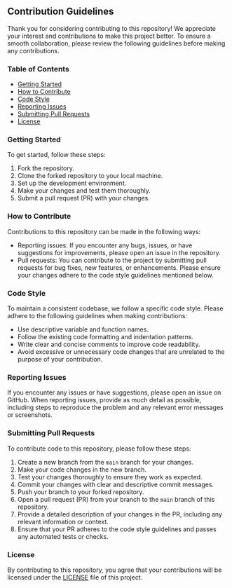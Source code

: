## Contribution Guidelines

Thank you for considering contributing to this repository! We appreciate your interest and contributions to make this project better. To ensure a smooth collaboration, please review the following guidelines before making any contributions.

### Table of Contents

- [Getting Started](https://github.com/accretence/folio/blob/main/CONTRIBUTING.md#getting-started)
- [How to Contribute](https://github.com/accretence/folio/blob/main/CONTRIBUTING.md/#how-to-contribute)
- [Code Style](https://github.com/accretence/folio/blob/main/CONTRIBUTING.md#code-style)
- [Reporting Issues](https://github.com/accretence/folio/blob/main/CONTRIBUTING.md#reporting-issues)
- [Submitting Pull Requests](https://github.com/accretence/folio/blob/main/CONTRIBUTING.md#submitting-pull-requests)
- [License](https://github.com/accretence/folio/blob/main/CONTRIBUTING.md#license)

### Getting Started

To get started, follow these steps:

1.  Fork the repository.
2.  Clone the forked repository to your local machine.
3.  Set up the development environment.
4.  Make your changes and test them thoroughly.
5.  Submit a pull request (PR) with your changes.

### How to Contribute

Contributions to this repository can be made in the following ways:

- Reporting issues: If you encounter any bugs, issues, or have suggestions for improvements, please open an issue in the repository.
- Pull requests: You can contribute to the project by submitting pull requests for bug fixes, new features, or enhancements. Please ensure your changes adhere to the code style guidelines mentioned below.

### Code Style

To maintain a consistent codebase, we follow a specific code style. Please adhere to the following guidelines when making contributions:

- Use descriptive variable and function names.
- Follow the existing code formatting and indentation patterns.
- Write clear and concise comments to improve code readability.
- Avoid excessive or unnecessary code changes that are unrelated to the purpose of your contribution.

### Reporting Issues

If you encounter any issues or have suggestions, please open an issue on GitHub. When reporting issues, provide as much detail as possible, including steps to reproduce the problem and any relevant error messages or screenshots.

### Submitting Pull Requests

To contribute code to this repository, please follow these steps:

1.  Create a new branch from the `main` branch for your changes.
2.  Make your code changes in the new branch.
3.  Test your changes thoroughly to ensure they work as expected.
4.  Commit your changes with clear and descriptive commit messages.
5.  Push your branch to your forked repository.
6.  Open a pull request (PR) from your branch to the `main` branch of this repository.
7.  Provide a detailed description of your changes in the PR, including any relevant information or context.
8.  Ensure that your PR adheres to the code style guidelines and passes any automated tests or checks.

### License

By contributing to this repository, you agree that your contributions will be licensed under the [LICENSE](https://github.com/accretence/folio/blob/main/LICENSE.md) file of this project.
